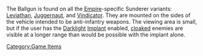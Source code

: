 The Ballgun is found on all the [Empire](Empire.md "wikilink")-specific
Sunderer variants: [Leviathan](Leviathan.md "wikilink"),
[Juggernaut](Juggernaut.md "wikilink"), and
[Vindicator](Vindicator.md "wikilink"). They are mounted on the sides of
the vehicle intended to be anti-infantry weapons. The viewing area is
small, but if the user has the [Darklight](Darklight.md "wikilink")
[Implant](Implant.md "wikilink") enabled,
[cloaked](Infiltration_Suit.md "wikilink") enemies are visible at a longer
range than would be possible with the implant alone.

[Category:Game Items](Category:Game_Items.md "wikilink")
